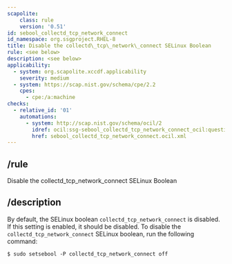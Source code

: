 ```yaml
---
scapolite:
    class: rule
    version: '0.51'
id: sebool_collectd_tcp_network_connect
id_namespace: org.ssgproject.RHEL-8
title: Disable the collectd\_tcp\_network\_connect SELinux Boolean
rule: <see below>
description: <see below>
applicability:
  - system: org.scapolite.xccdf.applicability
    severity: medium
  - system: https://scap.nist.gov/schema/cpe/2.2
    cpes:
      - cpe:/a:machine
checks:
  - relative_id: '01'
    automations:
      - system: http://scap.nist.gov/schema/ocil/2
        idref: ocil:ssg-sebool_collectd_tcp_network_connect_ocil:questionnaire:1
        href: sebool_collectd_tcp_network_connect.ocil.xml
---
```



## /rule

Disable the collectd\_tcp\_network\_connect SELinux Boolean

## /description

By
default, the SELinux boolean `collectd_tcp_network_connect` is disabled.
If this setting is enabled, it should be disabled. To disable the
`collectd_tcp_network_connect` SELinux boolean, run the following
command:

``` 
$ sudo setsebool -P collectd_tcp_network_connect off
```
